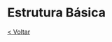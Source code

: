 # Estrutura Básica


[< Voltar](https://github.com/knowledge-solutions/knowledge-gruntjs/blob/master/README.md)